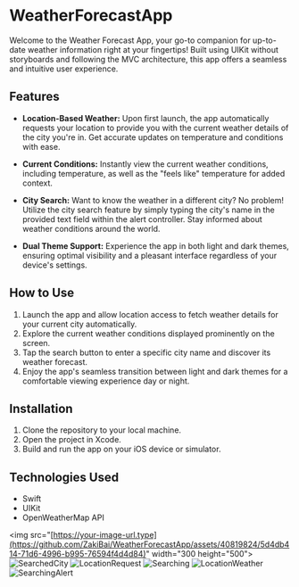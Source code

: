 # WeatherForecastApp
Welcome to the Weather Forecast App, your go-to companion for up-to-date weather information right at your fingertips! Built using UIKit without storyboards and following the MVC architecture, this app offers a seamless and intuitive user experience.
## Features

- **Location-Based Weather:** Upon first launch, the app automatically requests your location to provide you with the current weather details of the city you're in. Get accurate updates on temperature and conditions with ease.

- **Current Conditions:** Instantly view the current weather conditions, including temperature, as well as the "feels like" temperature for added context.

- **City Search:** Want to know the weather in a different city? No problem! Utilize the city search feature by simply typing the city's name in the provided text field within the alert controller. Stay informed about weather conditions around the world.

- **Dual Theme Support:** Experience the app in both light and dark themes, ensuring optimal visibility and a pleasant interface regardless of your device's settings.

## How to Use

1. Launch the app and allow location access to fetch weather details for your current city automatically.
2. Explore the current weather conditions displayed prominently on the screen.
3. Tap the search button to enter a specific city name and discover its weather forecast.
4. Enjoy the app's seamless transition between light and dark themes for a comfortable viewing experience day or night.

## Installation

1. Clone the repository to your local machine.
2. Open the project in Xcode.
3. Build and run the app on your iOS device or simulator.

## Technologies Used

- Swift
- UIKit
- OpenWeatherMap API

<img src="[https://your-image-url.type](https://github.com/ZakiBai/WeatherForecastApp/assets/40819824/5d4db414-71d6-4996-b995-76594f4d4d84)" width="300 height="500">
![SearchedCity](https://github.com/ZakiBai/WeatherForecastApp/assets/40819824/a2d41898-a4f8-4432-9989-2540e0e0c780)
![LocationRequest](https://github.com/ZakiBai/WeatherForecastApp/assets/40819824/6dc79d99-2f81-4362-843f-e305631006a3)
![Searching](https://github.com/ZakiBai/WeatherForecastApp/assets/40819824/ba7781d7-3c4f-4e24-a7a0-c86b13741c9d)
![LocationWeather](https://github.com/ZakiBai/WeatherForecastApp/assets/40819824/86c2182d-cf7d-4cef-875b-4b0092969d7a)
![SearchingAlert](https://github.com/ZakiBai/WeatherForecastApp/assets/40819824/ac7ffa67-d085-41d2-8849-ed13afb3daf5)


